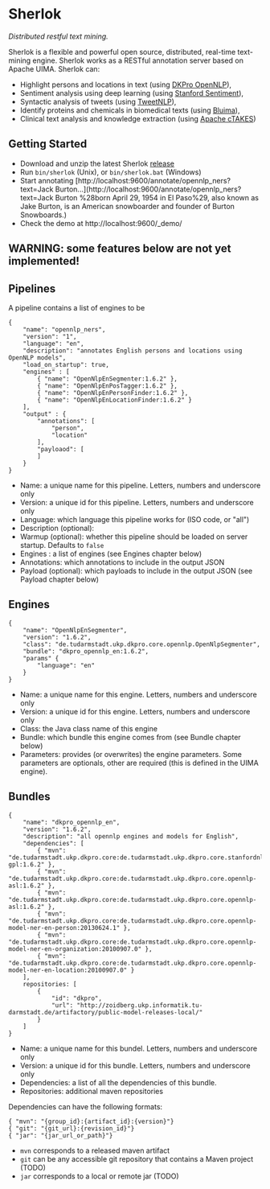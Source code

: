 
# Sherlok

_Distributed restful text mining._

Sherlok is a flexible and powerful open source, distributed, real-time text-mining engine. Sherlok works as a RESTful annotation server based on Apache UIMA. Sherlok can:

* Highlight persons and locations in text (using [DKPro OpenNLP](https://www.ukp.tu-darmstadt.de/research/current-projects/dkpro/)),
* Sentiment analysis using deep learning (using [Stanford Sentiment](http://nlp.stanford.edu/sentiment/)),
* Syntactic analysis of tweets (using [TweetNLP](http://www.ark.cs.cmu.edu/TweetNLP/)),
* Identify proteins and chemicals in biomedical texts (using [Bluima](https://github.com/BlueBrain/bluima)),
* Clinical text analysis and knowledge extraction (using [Apache cTAKES](http://ctakes.apache.org/index.html))


## Getting Started

* Download and unzip the latest Sherlok [release](https://github.com/renaud/sherlok/releases)
* Run `bin/sherlok` (Unix), or `bin/sherlok.bat` (Windows)
* Start annotating [http://localhost:9600/annotate/opennlp_ners?text=Jack Burton...](http://localhost:9600/annotate/opennlp_ners?text=Jack Burton %28born April 29, 1954 in El Paso%29, also known as Jake Burton, is an American snowboarder and founder of Burton Snowboards.)
* Check the demo at http://localhost:9600/_demo/


## WARNING: some features below are not yet implemented!

## Pipelines

A pipeline contains a list of engines to be

    {   
        "name": "opennlp_ners",
        "version": "1",
        "language": "en",
        "description": "annotates English persons and locations using OpenNLP models",
        "load_on_startup": true,
        "engines" : [
            { "name": "OpenNlpEnSegmenter:1.6.2" },
            { "name": "OpenNlpEnPosTagger:1.6.2" },
            { "name": "OpenNlpEnPersonFinder:1.6.2" },
            { "name": "OpenNlpEnLocationFinder:1.6.2" }
        ],
        "output" : {
            "annotations": [
                "person",
                "location"
            ],
            "payloaod": [
            ]
        }
    }


* Name: a unique name for this pipeline. Letters, numbers and underscore only
* Version: a unique id for this pipeline. Letters, numbers and underscore only
* Language: which language this pipeline works for (ISO code, or "all")
* Description (optional):
* Warmup (optional): whether this pipeline should be loaded on server startup. Defaults to `false`
* Engines : a list of engines (see Engines chapter below)
* Annotations: which annotations to include in the output JSON
* Payload (optional): which payloads to include in the output JSON (see Payload chapter below)

## Engines


    {
        "name": "OpenNlpEnSegmenter",
        "version": "1.6.2",
        "class": "de.tudarmstadt.ukp.dkpro.core.opennlp.OpenNlpSegmenter",
        "bundle": "dkpro_opennlp_en:1.6.2",
        "params" {
            "language": "en"
        }
    }

* Name: a unique name for this engine. Letters, numbers and underscore only
* Version: a unique id for this engine. Letters, numbers and underscore only
* Class: the Java class name of this engine
* Bundle: which bundle this engine comes from (see Bundle chapter below)
* Parameters: provides (or overwrites) the engine parameters. Some parameters are optionals, other are required (this is defined in the UIMA engine).

## Bundles

    {
        "name": "dkpro_opennlp_en",
        "version": "1.6.2",
        "description": "all opennlp engines and models for English",
        "dependencies": [
            { "mvn": "de.tudarmstadt.ukp.dkpro.core:de.tudarmstadt.ukp.dkpro.core.stanfordnlp-gpl:1.6.2" },
            { "mvn": "de.tudarmstadt.ukp.dkpro.core:de.tudarmstadt.ukp.dkpro.core.opennlp-asl:1.6.2" },
            { "mvn": "de.tudarmstadt.ukp.dkpro.core:de.tudarmstadt.ukp.dkpro.core.opennlp-asl:1.6.2" },
            { "mvn": "de.tudarmstadt.ukp.dkpro.core:de.tudarmstadt.ukp.dkpro.core.opennlp-model-ner-en-person:20130624.1" },
            { "mvn": "de.tudarmstadt.ukp.dkpro.core:de.tudarmstadt.ukp.dkpro.core.opennlp-model-ner-en-organization:20100907.0" },
            { "mvn": "de.tudarmstadt.ukp.dkpro.core:de.tudarmstadt.ukp.dkpro.core.opennlp-model-ner-en-location:20100907.0" }
        ],
        repositories: [
            { 
                "id": "dkpro",
                "url": "http://zoidberg.ukp.informatik.tu-darmstadt.de/artifactory/public-model-releases-local/"
            }
        ]
    }

* Name: a unique name for this bundel. Letters, numbers and underscore only
* Version: a unique id for this bundle. Letters, numbers and underscore only
* Dependencies: a list of all the dependencies of this bundle. 
* Repositories: additional maven repositories

Dependencies can have the following formats: 

    { "mvn": "{group_id}:{artifact_id}:{version}"}
    { "git": "{git_url}:{revision_id}"}
    { "jar": "{jar_url_or_path}"}

* `mvn` corresponds to a released maven artifact 
* `git` can be any accessible git repository that contains a Maven project (TODO)
* `jar` corresponds to a local or remote jar (TODO)
